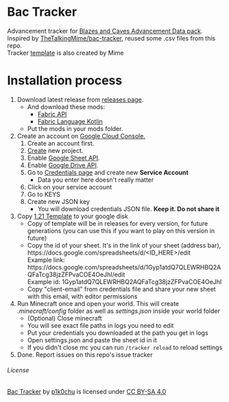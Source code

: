 <h1>Bac Tracker</h1>
Advancement tracker for <a href="https://www.planetminecraft.com/data-pack/blazeandcave-s-advancements-pack-1-12/">Blazes and Caves Advancement Data pack</a>.<br>
Inspired by <a href="https://github.com/TheTalkingMime/bac-tracker">TheTalkingMime/bac-tracker</a>, reused some .csv files from this repo.<br>
Tracker <a href="https://docs.google.com/spreadsheets/d/1Gyp1atdQ7QLEWRHBQ2AQFaTcg38jzZFPvaCOE4OeJhI/edit">template</a> is also created by Mime

<h1>Installation process</h1>
<ol>
    <li>Download latest release from <a href="https://github.com/p1k0chu/bac-tracker">releases page</a>.
        <ul>
            <li>And download these mods:
                <ul>
                    <li><a href="https://modrinth.com/mod/fabric-api">Fabric API</a></li>
                    <li><a href="https://modrinth.com/mod/fabric-language-kotlin">Fabric Language Kotlin</a></li>
                </ul>
            </li>
            <li>Put the mods in your mods folder.</li>
        </ul>
    </li>
    <li>Create an account on <a href="https://console.cloud.google.com">Google Cloud Console.</a>
        <ol>
            <li>Create an account first.</li>
            <li><a href="https://console.cloud.google.com/projectcreate">Create</a> new project.</li>
            <li>Enable <a href="https://console.cloud.google.com/marketplace/product/google/sheets.googleapis.com">Google Sheet API</a>.</li>
            <li>Enable <a href="https://console.cloud.google.com/marketplace/product/google/drive.googleapis.com">Google Drive API</a>.</li>
            <li>Go to <a href="https://console.cloud.google.com/apis/credentials">Credentials page</a> and create new <b>Service Account</b>
                <ul>
                    <li>Data you enter here doesn't really matter</li>
                </ul>
            </li>
            <li>Click on your service account</li>
            <li>Go to KEYS</li>
            <li>Create new JSON key
                <ul>
                    <li>You will download credentials JSON file. <b>Keep it. Do not share it</b></li>
                </ul>
            </li>
        </ol>
    </li>
    <li>Copy <a href="https://docs.google.com/spreadsheets/d/1Gyp1atdQ7QLEWRHBQ2AQFaTcg38jzZFPvaCOE4OeJhI/edit">1.21 Template</a> to your google disk
        <ul>
            <li>Copy of template will be in releases for every version, for future generations (you can use this if you want to play on this version in future)</li>
            <li>Copy the id of your sheet. It's in the link of your sheet (address bar), https://docs.google.com/spreadsheets/d/&lt;ID_HERE&gt;/edit<br>
                Example link: https://docs.google.com/spreadsheets/d/1Gyp1atdQ7QLEWRHBQ2AQFaTcg38jzZFPvaCOE4OeJhI/edit<br>
                Example id: 1Gyp1atdQ7QLEWRHBQ2AQFaTcg38jzZFPvaCOE4OeJhI
            </li>
            <li>Copy "client-email" from credentials file and share your new sheet with this email, with editor permissions</li>
        </ul>
    </li>
    <li>Run Minecraft once and open your world. This will create <i>.minecraft/config</i> folder as well as <i>settings.json</i> inside your world folder
        <ul>
            <li>(Optional) Close minecraft</li>
            <li>You will see exact file paths in logs you need to edit</li>
            <li>Put your credentials you downloaded at the path you get in logs</li>
            <li>Open settings.json and paste the sheet id in it</li>
            <li>If you didn't close mc you can run <code>/tracker reload</code> to reload settings</li>
        </ul>
    </li>
    <li>Done. Report issues on this repo's issue tracker</li>
</ol>


<h6>License</h6>
<a property="dct:title" rel="cc:attributionURL" href="http://example.com">Bac Tracker</a> by <a rel="cc:attributionURL dct:creator" property="cc:attributionName" href="https://github.com/p1k0chu">p1k0chu</a> is licensed under <a href="https://creativecommons.org/licenses/by-sa/4.0/?ref=chooser-v1" target="_blank" rel="license noopener noreferrer" style="display:inline-block;">CC BY-SA 4.0<img style="height:17px!important;margin-left:3px;vertical-align:text-bottom;" src="https://mirrors.creativecommons.org/presskit/icons/cc.svg?ref=chooser-v1" alt=""><img style="height:17px!important;margin-left:3px;vertical-align:text-bottom;" src="https://mirrors.creativecommons.org/presskit/icons/by.svg?ref=chooser-v1" alt=""><img style="height:17px!important;margin-left:3px;vertical-align:text-bottom;" src="https://mirrors.creativecommons.org/presskit/icons/sa.svg?ref=chooser-v1" alt=""></a>
